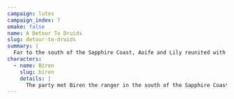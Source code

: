 ```yaml
---
campaign: lutes
campaign_index: 7
omake: false
name: A Detour To Druids
slug: detour-to-druids
summary: |
  Far to the south of the Sapphire Coast, Aoife and Lily reunited with Biren the ranger to uncover a festering corruption growing in the forest. Along with a hidden elven village and Ironhide the gnomish Druid, they battled and destroyed a tainted treant in an old druidic grove. Afterward, Ironhide told them some of the history of the Sapphire Coast, and of the four Elemental Temples said to contain the region's awesome power.
characters:
  - name: Biren
    slug: biren
    details: |
      The party met Biren the ranger in the south of the Sapphire Coast, and together journeyed into the wilds in search of the last druids.
---
```

